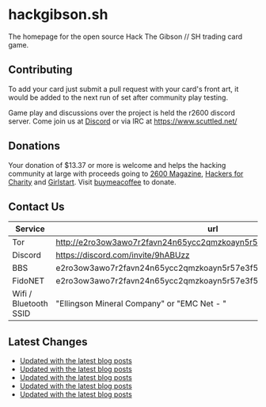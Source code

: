 # hackgibson.sh
The homepage for the open source Hack The Gibson // SH trading card game.


## Contributing

To add your card just submit a pull request with your card's front art, it would be added to the next run of set after community play testing.

Game play and discussions over the project is held the r2600 discord server. Come join us at [Discord](https://discord.com/invite/9hABUzz) or via IRC at https://www.scuttled.net/


## Donations

Your donation of $13.37 or more is welcome and helps the hacking community at large with proceeds going to [2600 Magazine](https://2600.com/), [Hackers for Charity](https://hackersforcharity.org) and [Girlstart](https://girlstart.org).  Visit [buymeacoffee](https://www.buymeacoffee.com/hackgibson.sh) to donate.


## Contact Us

Service | url
-|-
Tor | http://e2ro3ow3awo7r2favn24n65ycc2qmzkoayn5r57e3f56nvjwdcgg32ad.onion
Discord | https://discord.com/invite/9hABUzz
BBS | e2ro3ow3awo7r2favn24n65ycc2qmzkoayn5r57e3f56nvjwdcgg32ad.onion:23
FidoNET | e2ro3ow3awo7r2favn24n65ycc2qmzkoayn5r57e3f56nvjwdcgg32ad.onion:24554
Wifi / Bluetooth SSID | "Ellingson Mineral Company" or "EMC Net - <fidonet address>"

## Latest Changes
<!-- BLOG-POST-LIST:START -->
- [Updated with the latest blog posts](https://github.com/DFW2600/hackgibson.sh/commit/cc63a8bf7e1b91994985ea4d8837fc23cefed127)
- [Updated with the latest blog posts](https://github.com/DFW2600/hackgibson.sh/commit/c39d0afe3f7f210d02d82d8d5a6c07af836bb75b)
- [Updated with the latest blog posts](https://github.com/DFW2600/hackgibson.sh/commit/c6f6f84a5138dcdb5b614c8b07b22c5613ab0975)
- [Updated with the latest blog posts](https://github.com/DFW2600/hackgibson.sh/commit/b23bd6de7c4b250bf5ec4092ba4606d8973daa41)
- [Updated with the latest blog posts](https://github.com/DFW2600/hackgibson.sh/commit/d1dcec10d038af72cbc534887b7fae0961dd4eba)
<!-- BLOG-POST-LIST:END -->
